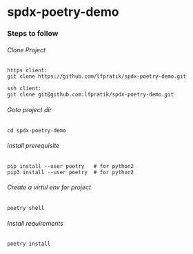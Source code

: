 # spdx-poetry-demo

### Steps to follow

###### Clone Project

    https client: 
    git clone https://github.com/lfpratik/spdx-poetry-demo.git
    
    ssh client: 
    git clone git@github.com:lfpratik/spdx-poetry-demo.git

###### Goto project dir
    cd spdx-poetry-demo

###### install prerequisite 
    pip install --user poetry   # for python2
    pip3 install --user poetry  # for python2

###### Create a virtul env for project
    poetry shell

###### Install requirements
    poetry install
